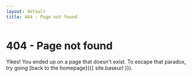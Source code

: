 ```yaml
---
layout: default
title: 404 - Page not found
---
```

404 - Page not found
====================
Yikes! You ended up on a page that doesn't exist. To escape that paradox, try going [back to the homepage]({{ site.baseurl }}).
